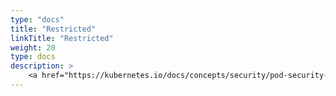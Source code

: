 ```yaml
---
type: "docs"
title: "Restricted"
linkTitle: "Restricted"
weight: 20
type: docs
description: >
    <a href="https://kubernetes.io/docs/concepts/security/pod-security-standards/#restricted" target="_blank">Restricted</a> Pod Security Policies.    
---
```

